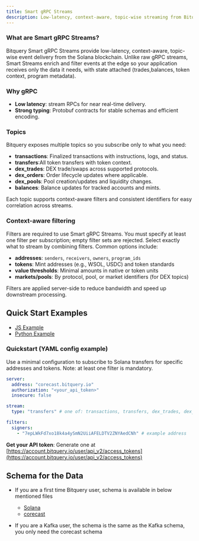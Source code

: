 ```yaml
---
title: Smart gRPC Streams
description: Low-latency, context-aware, topic-wise streaming from Bitquery for onchain data over gRPC.
---
```


### What are Smart gRPC Streams?

Bitquery Smart gRPC Streams provide low-latency, context-aware, topic-wise event delivery from the Solana blockchain. Unlike raw gRPC streams, Smart Streams enrich and filter events at the edge so your application receives only the data it needs, with state attached (trades,balances, token context, program metadata).

### Why gRPC

- **Low latency**: stream RPCs for near real-time delivery.
- **Strong typing**: Protobuf contracts for stable schemas and efficient encoding.

### Topics

Bitquery exposes multiple topics so you subscribe only to what you need:

- **transactions**: Finalized transactions with instructions, logs, and status.
- **transfers**:All token transfers with token context.
- **dex_trades**: DEX trade/swaps across supported protocols.
- **dex_orders**: Order lifecycle updates where applicable.
- **dex_pools**: Pool creation/updates and liquidity changes.
- **balances**: Balance updates for tracked accounts and mints.

Each topic supports context-aware filters and consistent identifiers for easy correlation across streams.

### Context-aware filtering

Filters are required to use Smart gRPC Streams. You must specify at least one filter per subscription; empty filter sets are rejected. Select exactly what to stream by combining filters. Common options include:

- **addresses**: `senders`, `receivers`, `owners`, `program_ids`
- **tokens**: Mint addresses (e.g., WSOL, USDC) and token standards
- **value thresholds**: Minimal amounts in native or token units
- **markets/pools**: By protocol, pool, or market identifiers (for DEX topics)

Filters are applied server-side to reduce bandwidth and speed up downstream processing.

## Quick Start Examples

- [JS Example](https://github.com/bitquery/grpc-code-samples/tree/main/js-demo)
- [Python Example](https://github.com/bitquery/grpc-code-samples/tree/main/python-demo)

### Quickstart (YAML config example)

Use a minimal configuration to subscribe to Solana transfers for specific addresses and tokens. Note: at least one filter is mandatory.

```yaml
server:
  address: "corecast.bitquery.io"
  authorization: "<your_api_token>"
  insecure: false

stream:
  type: "transfers" # one of: transactions, transfers, dex_trades, dex_orders, dex_pools, balances

filters:
  signers:
    - "7epLWkFd7xo18k4a4ySmN2UiiAFELDTV2ZNYAedCNh" # example address
```

**Get your API token**: Generate one at [https://account.bitquery.io/user/api_v2/access_tokens](https://account.bitquery.io/user/api_v2/access_tokens)

## Schema for the Data

- If you are a first time Bitquery user, schema is available in below mentioned files

  - [Solana](https://github.com/bitquery/streaming_protobuf/tree/main/solana)
  - [corecast](https://github.com/bitquery/streaming_protobuf/tree/main/solana/corecast)

- If you are a Kafka user, the schema is the same as the Kafka schema, you only need the corecast schema
